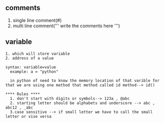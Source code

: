## comments
 1. single line comment(#)
 2. multi line comment('''  write the comments here ''')

 ## variable
    1. which will store variable
    2. address of a value

    syntax: variable=value
      example: a = "python"

      in python of need to know the memory location of that varible for that we are using one method that method called id method--> id()

    **** Rules ****
      1. don't start with digits or symbols--> 123a , @abc
      2. starting letter should be alphabets and underscore --> abc , abc12 , _abc
      3.case sensitive --> if small letter we have to call the small letter or vise versa
